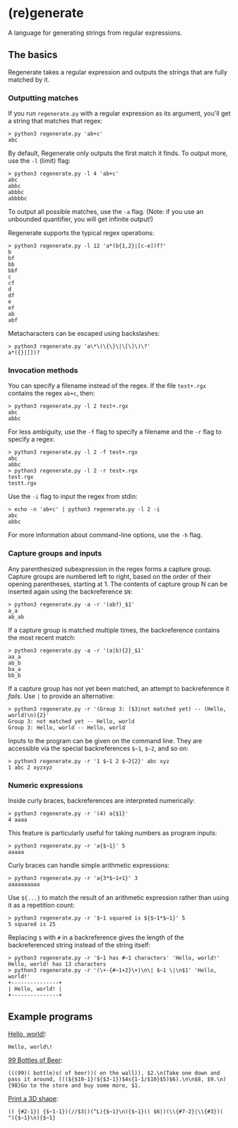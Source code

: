 # (re)generate

A language for generating strings from regular expressions.

## The basics

Regenerate takes a regular expression and outputs the strings that are fully matched by it.

### Outputting matches

If you run `regenerate.py` with a regular expression as its argument, you'll get a string that matches that regex:

    > python3 regenerate.py 'ab+c'
    abc

By default, Regenerate only outputs the first match it finds. To output more, use the `-l` (limit) flag:

    > python3 regenerate.py -l 4 'ab+c'
    abc
    abbc
    abbbc
    abbbbc

To output all possible matches, use the `-a` flag. (Note: if you use an unbounded quantifier, you will get infinite output!)

Regenerate supports the typical regex operations:

    > python3 regenerate.py -l 12 'a*(b{1,2}|[c-e])f?'
    b
    bf
    bb
    bbf
    c
    cf
    d
    df
    e
    ef
    ab
    abf

Metacharacters can be escaped using backslashes:

    > python3 regenerate.py 'a\*\(\{\}\|\[\]\)\?'
    a*({}|[])?

### Invocation methods

You can specify a filename instead of the regex. If the file `test+.rgx` contains the regex `ab+c`, then:

    > python3 regenerate.py -l 2 test+.rgx
    abc
    abbc

For less ambiguity, use the `-f` flag to specify a filename and the `-r` flag to specify a regex:

    > python3 regenerate.py -l 2 -f test+.rgx
    abc
    abbc
    > python3 regenerate.py -l 2 -r test+.rgx
    test.rgx
    testt.rgx

Use the `-i` flag to input the regex from stdin:

    > echo -n 'ab+c' | python3 regenerate.py -l 2 -i
    abc
    abbc

For more information about command-line options, use the `-h` flag.

### Capture groups and inputs

Any parenthesized subexpression in the regex forms a capture group. Capture groups are numbered left to right, based on the order of their opening parentheses, starting at 1. The contents of capture group N can be inserted again using the backreference `$N`:

    > python3 regenerate.py -a -r '(ab?)_$1'
    a_a
    ab_ab

If a capture group is matched multiple times, the backreference contains the most recent match:

    > python3 regenerate.py -a -r '(a|b){2}_$1'
    aa_a
    ab_b
    ba_a
    bb_b

If a capture group has not yet been matched, an attempt to backreference it *fails*. Use `|` to provide an alternative:

    > python3 regenerate.py -r '(Group 3: ($3|not matched yet) -- (Hello, world)\n){2}'
    Group 3: not matched yet -- Hello, world
    Group 3: Hello, world -- Hello, world

Inputs to the program can be given on the command line. They are accessible via the special backreferences `$~1`, `$~2`, and so on:

    > python3 regenerate.py -r '1 $~1 2 $~2{2}' abc xyz
    1 abc 2 xyzxyz

### Numeric expressions

Inside curly braces, backreferences are interpreted numerically:

    > python3 regenerate.py -r '(4) a{$1}'
    4 aaaa

This feature is particularly useful for taking numbers as program inputs:

    > python3 regenerate.py -r 'a{$~1}' 5
    aaaaa

Curly braces can handle simple arithmetic expressions:

    > python3 regenerate.py -r 'a{3*$~1+1}' 3
    aaaaaaaaaa

Use `${...}` to match the result of an arithmetic expression rather than using it as a repetition count:

    > python3 regenerate.py -r '$~1 squared is ${$~1*$~1}' 5
    5 squared is 25

Replacing `$` with `#` in a backreference gives the length of the backreferenced string instead of the string itself:

    > python3 regenerate.py -r '$~1 has #~1 characters' 'Hello, world!'
    Hello, world! has 13 characters
    > python3 regenerate.py -r '(\+-{#~1+2}\+)\n\| $~1 \|\n$1' 'Hello, world!'
    +---------------+
    | Hello, world! |
    +---------------+

## Example programs

[Hello, world!](https://esolangs.org/wiki/Hello,_world!):

    Hello, world\!

[99 Bottles of Beer](https://codegolf.stackexchange.com/q/64198/16766):

    (((99)( bottle)s( of beer))( on the wall)), $2.\n(Take one down and pass it around, (((${$10-1}!${$3-1})$4s{1-1/$10}$5)$6).\n\n$8, $9.\n){98}Go to the store and buy some more, $1.

[Print a 3D shape](https://codegolf.stackexchange.com/q/217933/16766):

    (( {#2-1}| {$~1-1})(//$3|)(^L){$~1}\n){$~1}(( $6|)(\\{#7-2}|\\{#3})( "){$~1}\n){$~1}
